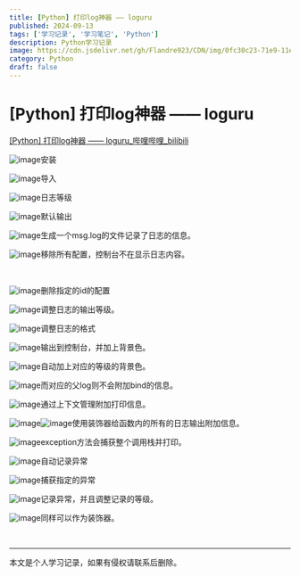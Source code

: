 ```yaml
---
title: [Python] 打印log神器 —— loguru
published: 2024-09-13
tags: ['学习记录', '学习笔记', 'Python']
description: Python学习记录
image: https://cdn.jsdelivr.net/gh/Flandre923/CDN/img/0fc30c23-71e9-11ef-8ea7-ba1ea485754b.jpg
category: Python
draft: false
---
```



# [Python] 打印log神器 —— loguru

[[Python] 打印log神器 —— loguru_哔哩哔哩_bilibili](https://www.bilibili.com/video/BV1VnW7edEq7/?spm_id_from=333.999.0.0&vd_source=f5ab73e8b88cb4cb94d904126cdfeb27)

​![image](https://cdn.jsdelivr.net/gh/Flandre923/CDN/img/23eb1048-71e9-11ef-af10-ba1ea485754b.png)安装

​![image](https://cdn.jsdelivr.net/gh/Flandre923/CDN/img/2489666d-71e9-11ef-a653-ba1ea485754b.png)导入

​![image](https://cdn.jsdelivr.net/gh/Flandre923/CDN/img/2576ad02-71e9-11ef-bb07-ba1ea485754b.png)日志等级

​![image](https://cdn.jsdelivr.net/gh/Flandre923/CDN/img/26482f5b-71e9-11ef-84f5-ba1ea485754b.png)默认输出

​![image](https://cdn.jsdelivr.net/gh/Flandre923/CDN/img/27289c28-71e9-11ef-8667-ba1ea485754b.png)生成一个msg.log的文件记录了日志的信息。

​![image](https://cdn.jsdelivr.net/gh/Flandre923/CDN/img/281f85f8-71e9-11ef-afbf-ba1ea485754b.png)移除所有配置，控制台不在显示日志内容。

‍

​![image](https://cdn.jsdelivr.net/gh/Flandre923/CDN/img/29270914-71e9-11ef-9941-ba1ea485754b.png)删除指定的id的配置

​![image](https://cdn.jsdelivr.net/gh/Flandre923/CDN/img/29db2c04-71e9-11ef-9b05-ba1ea485754b.png)调整日志的输出等级。

​![image](https://cdn.jsdelivr.net/gh/Flandre923/CDN/img/2aaf6f4f-71e9-11ef-8ceb-ba1ea485754b.png)调整日志的格式

​![image](https://cdn.jsdelivr.net/gh/Flandre923/CDN/img/2b9360e2-71e9-11ef-b030-ba1ea485754b.png)输出到控制台，并加上背景色。

​![image](https://cdn.jsdelivr.net/gh/Flandre923/CDN/img/2c902e7d-71e9-11ef-b9a3-ba1ea485754b.png)自动加上对应的等级的背景色。

​![image](https://cdn.jsdelivr.net/gh/Flandre923/CDN/img/2e442e7e-71e9-11ef-b764-ba1ea485754b.png)而对应的父log则不会附加bind的信息。

​![image](https://cdn.jsdelivr.net/gh/Flandre923/CDN/img/2f794834-71e9-11ef-9ea1-ba1ea485754b.png)通过上下文管理附加打印信息。

​![image](https://cdn.jsdelivr.net/gh/Flandre923/CDN/img/307b708e-71e9-11ef-8c39-ba1ea485754b.png)​![image](https://cdn.jsdelivr.net/gh/Flandre923/CDN/img/318e45b5-71e9-11ef-9f9c-ba1ea485754b.png)使用装饰器给函数内的所有的日志输出附加信息。

​![image](https://cdn.jsdelivr.net/gh/Flandre923/CDN/img/3274d106-71e9-11ef-8246-ba1ea485754b.png)exception方法会捕获整个调用栈并打印。

​![image](https://cdn.jsdelivr.net/gh/Flandre923/CDN/img/33739c94-71e9-11ef-8481-ba1ea485754b.png)自动记录异常

​![image](https://cdn.jsdelivr.net/gh/Flandre923/CDN/img/343f6179-71e9-11ef-9be5-ba1ea485754b.png)捕获指定的异常

​![image](https://cdn.jsdelivr.net/gh/Flandre923/CDN/img/34f56dd9-71e9-11ef-8a71-ba1ea485754b.png)记录异常，并且调整记录的等级。

​![image](https://cdn.jsdelivr.net/gh/Flandre923/CDN/img/35fc05f2-71e9-11ef-8dcb-ba1ea485754b.png)同样可以作为装饰器。

‍

---
本文是个人学习记录，如果有侵权请联系后删除。

